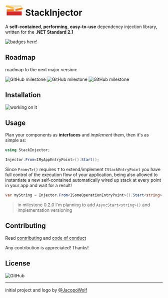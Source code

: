<h1> 
    <img src="logo/StackInjector_logo_notext.svg" height="35px" /> 
    StackInjector
</h1>
 

A **self-contained**, **performing**, **easy-to-use** dependency injection library, written for the **.NET Standard 2.1**

![badges here!](https://img.shields.io/badge/badges-here-inactive)

## Roadmap

roadmap to the next major version:

![GitHub milestone](https://img.shields.io/github/milestones/progress-percent/jacopowolf/stackinjector/2)
![GitHub milestone](https://img.shields.io/github/milestones/progress-percent/jacopowolf/stackinjector/3)
![GitHub milestone](https://img.shields.io/github/milestones/progress-percent/jacopowolf/stackinjector/1)

## Installation

![working on it](https://img.shields.io/badge/status-in_progress-orange)

## Usage

Plan your components as **interfaces** and *implement* them, then it's as simple as:
```cs
using StackInjector;
```

```cs
Injector.From<IMyAppEntryPoint>().Start();
```

Since `From<T>()` requires `T` to extend/implement `IStackEntryPoint` you have full control of the execution flow of your application, being also allowed to instantiate a new self-contained automatically wired up stack at every point in your app and wait for a result! 

```cs
var myString = Injector.From<ISomeOperationEntryPoint>().Start<string>();
```

> in milestone 0.2.0 I'm planning to add `AsyncStart<string>()` and implementation versioning


## Contributing

Read [contributing](CONTRIBUTING.md) and [code of conduct](CODE_OF_CONDUCT.md)

Any contribution is appreciated! Thanks!

## License

![GitHub](https://img.shields.io/github/license/jacopowolf/stackinjector)

---
initial project and logo by [@JacopoWolf](https://github.com/JacopoWolf)
